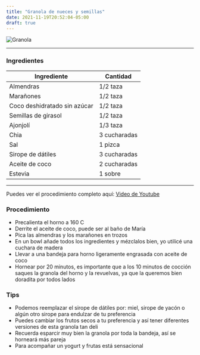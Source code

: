 ```yaml
---
title: "Granola de nueces y semillas"
date: 2021-11-19T20:52:04-05:00
draft: true
---
```

![Granola](../../images/granola_nueces_semillas.jpg)
___
### Ingredientes

| Ingrediente | Cantidad |
| ----------- | ----------- |
| Almendras | 1/2 taza|
| Marañones | 1/2 taza |
| Coco deshidratado sin azúcar | 1/2 taza |
| Semillas de girasol | 1/2 taza |
| Ajonjolí | 1/3 taza | 
| Chia | 3 cucharadas |
| Sal | 1 pizca |
| Sirope de dátiles | 3 cucharadas |
| Aceite de coco | 2 cucharadas |
| Estevia | 1 sobre |

___
Puedes ver el procedimiento completo aquí: [Video de Youtube](https://youtu.be/0QRLxSM1rAg)


### Procedimiento 
- Precalienta el horno a 160 C
- Derrite el aceite de coco, puede ser al baño de María
- Pica las almendras y los marañones en trozos
- En un bowl añade todos los ingredientes y mézclalos bien, yo utilicé una cuchara de madera
- Llevar a una bandeja para horno ligeramente engrasada con aceite de coco
- Hornear por 20 minutos, es importante que a los 10 minutos de cocción saques la granola del horno y la revuelvas, ya que la queremos bien doradita por todos lados

### Tips 
- Podemos reemplazar el sirope de dátiles por: miel, sirope de yacón o algún otro sirope para endulzar de tu preferencia
- Puedes cambiar los frutos secos a tu preferencia y así tener diferentes versiones de esta granola tan deli
- Recuerda esparcir muy bien la granola por toda la bandeja, así se horneará más pareja
- Para acompañar un yogurt y frutas está sensacional
